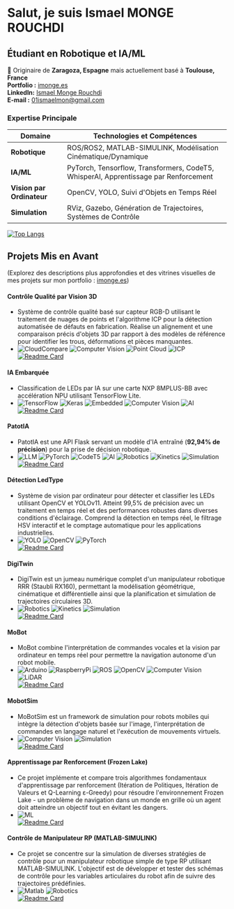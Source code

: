 # Salut, je suis Ismael MONGE ROUCHDI 
## **Étudiant en Robotique et IA/ML**  
📍 Originaire de **Zaragoza, Espagne** mais actuellement basé à **Toulouse, France**  
**Portfolio :** [imonge.es](https://imonge.es)  
**LinkedIn:** [Ismael Monge Rouchdi](https://www.linkedin.com/in/ismael-monge-rouchdi-aba771316/)  
**E-mail :** [01ismaelmon@gmail.com](mailto:tuemail@ejemplo.com)

### **Expertise Principale**  
| **Domaine**       | **Technologies et Compétences**                          |  
|------------------|--------------------------------------------------|  
| **Robotique**     | ROS/ROS2, MATLAB-SIMULINK, Modélisation Cinématique/Dynamique |  
| **IA/ML**        | PyTorch, Tensorflow, Transformers, CodeT5, WhisperAI, Apprentissage par Renforcement       |  
| **Vision par Ordinateur** |OpenCV, YOLO, Suivi d'Objets en Temps Réel       |  
| **Simulation**   | RViz, Gazebo, Génération de Trajectoires, Systèmes de Contrôle   |  

[![Top Langs](https://github-readme-stats.vercel.app/api/top-langs/?username=IsmaTIBU&layout=compact)](https://github.com/IsmaTIBU)  

## **Projets Mis en Avant**  
(Explorez des descriptions plus approfondies et des vitrines visuelles de mes projets sur mon portfolio : [imonge.es](https://imonge.es))  

#### **Contrôle Qualité par Vision 3D**
- Système de contrôle qualité basé sur capteur RGB-D utilisant le traitement de nuages de points et l'algorithme ICP pour la détection automatisée de défauts en fabrication. Réalise un alignement et une comparaison précis d'objets 3D par rapport à des modèles de référence pour identifier les trous, déformations et pièces manquantes.
- ![CloudCompare](https://img.shields.io/badge/CloudCompare-4A90E2?) ![Computer Vision](https://img.shields.io/badge/Computer_Vision-33BBE5?) ![Point Cloud](https://img.shields.io/badge/Point_Cloud-6B4C9A?) ![ICP](https://img.shields.io/badge/ICP-FF6B6B?)  
[![Readme Card](https://github-readme-stats.vercel.app/api/pin/?username=IsmaTIBU&repo=TP_Percep3D)](https://github.com/IsmaTIBU/TP_Percep3D)

#### **IA Embarquée**
- Classification de LEDs par IA sur une carte NXP 8MPLUS-BB avec accélération NPU utilisant TensorFlow Lite.
- ![TensorFlow](https://img.shields.io/badge/TensorFlow-FF6F00?logo=tensorflow&logoColor=white) ![Keras](https://img.shields.io/badge/Keras-FFFFFF?) ![Embedded](https://img.shields.io/badge/Embedded-00599C) ![Computer Vision](https://img.shields.io/badge/Computer_Vision-33BBE5?) ![AI](https://img.shields.io/badge/AI-228B22)  
[![Readme Card](https://github-readme-stats.vercel.app/api/pin/?username=IsmaTIBU&repo=Embedded_AI)](https://github.com/IsmaTIBU/Embedded_AI)

#### **PatotIA**  
- PatotIA est une API Flask servant un modèle d'IA entraîné (**92,94% de précision**) pour la prise de décision robotique.
- ![LLM](https://img.shields.io/badge/LLM-FF1493?logo=Ollama&logoColor=white) ![PyTorch](https://img.shields.io/badge/PyTorch-E61F00?logo=PyTorch&logoColor=white) ![CodeT5](https://img.shields.io/badge/CodeT5-1E90FF?) ![AI](https://img.shields.io/badge/AI-228B22?) ![Robotics](https://img.shields.io/badge/Robotics-22314E?) ![Kinetics](https://img.shields.io/badge/Kinetics-8A2BE2?) ![Simulation](https://img.shields.io/badge/Simulation-2F4F4F?)  
[![Readme Card](https://github-readme-stats.vercel.app/api/pin/?username=IsmaTIBU&repo=PatotIA)](https://github.com/IsmaTIBU/PatotIA)

#### **Détection LedType**
- Système de vision par ordinateur pour détecter et classifier les LEDs utilisant OpenCV et YOLOv11. Atteint 99,5% de précision avec un traitement en temps réel et des performances robustes dans diverses conditions d'éclairage. Comprend la détection en temps réel, le filtrage HSV interactif et le comptage automatique pour les applications industrielles.
- ![YOLO](https://img.shields.io/badge/YOLO-33BBE5?logo=yolo&logoColor=white) ![OpenCV](https://img.shields.io/badge/OpenCV-FF8C00?logo=OpenCV&logoColor=white) ![PyTorch](https://img.shields.io/badge/PyTorch-E61F00?logo=PyTorch&logoColor=white)  
[![Readme Card](https://github-readme-stats.vercel.app/api/pin/?username=IsmaTIBU&repo=LedType_detection&cache_seconds=0)](https://github.com/IsmaTIBU/LedType_detection)

#### **DigiTwin**  
- DigiTwin est un jumeau numérique complet d'un manipulateur robotique RRR (Staubli RX160), permettant la modélisation géométrique, cinématique et différentielle ainsi que la planification et simulation de trajectoires circulaires 3D.  
- ![Robotics](https://img.shields.io/badge/Robotics-22314E?) ![Kinetics](https://img.shields.io/badge/Kinetics-8A2BE2?) ![Simulation](https://img.shields.io/badge/Simulation-2F4F4F?)  
[![Readme Card](https://github-readme-stats.vercel.app/api/pin/?username=IsmaTIBU&repo=DigiTwin)](https://github.com/IsmaTIBU/DigiTwin)  

#### **MoBot**  
- MoBot combine l'interprétation de commandes vocales et la vision par ordinateur en temps réel pour permettre la navigation autonome d'un robot mobile.
- ![Arduino](https://img.shields.io/badge/Arduino-00979c?logo=Arduino&logoColor=white) ![RaspberryPi](https://img.shields.io/badge/RaspberryPi-c7053d?logo=raspberrypi&logoColor=white) ![ROS](https://img.shields.io/badge/ROS-22314E?logo=ros&logoColor=white) ![OpenCV](https://img.shields.io/badge/OpenCV-FF8C00?logo=OpenCV&logoColor=white) ![Computer Vision](https://img.shields.io/badge/Computer_Vision-33BBE5?) ![LiDAR](https://img.shields.io/badge/LiDAR-373737?)  
[![Readme Card](https://github-readme-stats.vercel.app/api/pin/?username=IsmaTIBU&repo=Mobot)](https://github.com/IsmaTIBU/Mobot)

#### **MobotSim**
- MoBotSim est un framework de simulation pour robots mobiles qui intègre la détection d'objets basée sur l'image, l'interprétation de commandes en langage naturel et l'exécution de mouvements virtuels.
- ![Computer Vision](https://img.shields.io/badge/Computer_Vision-33BBE5?) ![Simulation](https://img.shields.io/badge/Simulation-2F4F4F?)  
[![Readme Card](https://github-readme-stats.vercel.app/api/pin/?username=IsmaTIBU&repo=MobotSim&cache_seconds=0)](https://github.com/IsmaTIBU/MobotSim)

#### **Apprentissage par Renforcement (Frozen Lake)** 
- Ce projet implémente et compare trois algorithmes fondamentaux d'apprentissage par renforcement (Itération de Politiques, Itération de Valeurs et Q-Learning ε-Greedy) pour résoudre l'environnement Frozen Lake - un problème de navigation dans un monde en grille où un agent doit atteindre un objectif tout en évitant les dangers.
- ![ML](https://img.shields.io/badge/ML-83E514?)  
[![Readme Card](https://github-readme-stats.vercel.app/api/pin/?username=IsmaTIBU&repo=Reinforcement-Learning&cache_seconds=0)](https://github.com/IsmaTIBU/Reinforcement-Learning)

#### **Contrôle de Manipulateur RP (MATLAB-SIMULINK)**  
- Ce projet se concentre sur la simulation de diverses stratégies de contrôle pour un manipulateur robotique simple de type RP utilisant MATLAB-SIMULINK. L'objectif est de développer et tester des schémas de contrôle pour les variables articulaires du robot afin de suivre des trajectoires prédéfinies.
- ![Matlab](https://img.shields.io/badge/Matlab-FF8800?) ![Robotics](https://img.shields.io/badge/Robotics-22314E?)  
[![Readme Card](https://github-readme-stats.vercel.app/api/pin/?username=IsmaTIBU&repo=Rob_Command&cache_seconds=0)](https://github.com/IsmaTIBU/Rob_Command)
